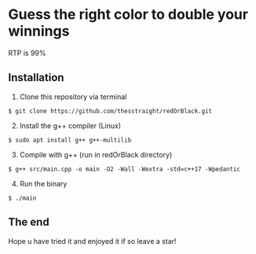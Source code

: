 # Guess the right color to double your winnings

RTP is 99%

## Installation

1. Clone this repository via terminal

`$ git clone https://github.com/thesstraight/redOrBlack.git`

2. Install the g++ compiler (Linux)

`$ sudo apt install g++ g++-multilib`

3. Compile with g++ (run in redOrBlack directory)

`$ g++ src/main.cpp -o main -O2 -Wall -Wextra -std=c++17 -Wpedantic`

4. Run the binary

`$ ./main`

## The end
Hope u have tried it and enjoyed it if so leave a star!